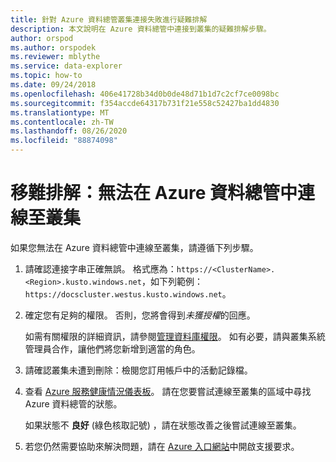 ```yaml
---
title: 針對 Azure 資料總管叢集連接失敗進行疑難排解
description: 本文說明在 Azure 資料總管中連接到叢集的疑難排解步驟。
author: orspod
ms.author: orspodek
ms.reviewer: mblythe
ms.service: data-explorer
ms.topic: how-to
ms.date: 09/24/2018
ms.openlocfilehash: 406e41728b34d0b0de48d71b1d7c2cf7ce0098bc
ms.sourcegitcommit: f354accde64317b731f21e558c52427ba1dd4830
ms.translationtype: MT
ms.contentlocale: zh-TW
ms.lasthandoff: 08/26/2020
ms.locfileid: "88874098"
---
```

# <a name="troubleshoot-failure-to-connect-to-a-cluster-in-azure-data-explorer"></a>移難排解：無法在 Azure 資料總管中連線至叢集

如果您無法在 Azure 資料總管中連線至叢集，請遵循下列步驟。

1. 請確認連接字串正確無誤。 格式應為：`https://<ClusterName>.<Region>.kusto.windows.net`，如下列範例：`https://docscluster.westus.kusto.windows.net`。

1. 確定您有足夠的權限。 否則，您將會得到*未獲授權*的回應。

    如需有關權限的詳細資訊，請參閱[管理資料庫權限](manage-database-permissions.md)。 如有必要，請與叢集系統管理員合作，讓他們將您新增到適當的角色。

1. 請確認叢集未遭到刪除：檢閱您訂用帳戶中的活動記錄檔。

1. 查看 [Azure 服務健康情況儀表板](https://azure.microsoft.com/status/)。 請在您要嘗試連線至叢集的區域中尋找 Azure 資料總管的狀態。

    如果狀態不 **良好** (綠色核取記號) ，請在狀態改善之後嘗試連線至叢集。

1. 若您仍然需要協助來解決問題，請在 [Azure 入口網站](https://portal.azure.com/#blade/Microsoft_Azure_Support/HelpAndSupportBlade/overview)中開啟支援要求。